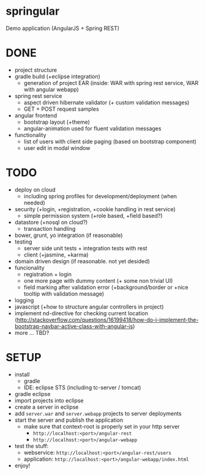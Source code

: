 springular
==========

Demo application (AngularJS + Spring REST)

DONE
==========
- project structure
- gradle build (+eclipse integration)
  - generation of project EAR (inside: WAR with spring rest service, WAR with angular webapp)
- spring rest service
  - aspect driven hibernate validator (+ custom validation messages)
  - GET + POST request samples
- angular frontend
  - bootstrap layout (+theme)
  - angular-animation used for fluent validation messages
- functionality
  - list of users with client side paging (based on bootstrap component)
  - user edit in modal window 

TODO
==========
- deploy on cloud
  - including spring profiles for development/deployment (when needed)
- security (+login, +registration, +cookie handling in rest service)
  - simple permission system (+role based, +field based?)
- datastore (+nosql on cloud?)
  - transaction handling
- bower, grunt, yo integration (if reasonable)
- testing
  - server side unit tests + integration tests with rest
  - client (+jasmine, +karma)
- domain driven design (if reasonable. not yet desided)
- funcionality
  - registration + login
  - one more page with dummy content (+ some non trivial UI)
  - field marking after validation error (+background/border or +nice tooltip with validation message)
- logging
- javascript (+how to structure angular controllers in project)
- implement nd-directive for checking current location (http://stackoverflow.com/questions/16199418/how-do-i-implement-the-bootstrap-navbar-active-class-with-angular-js)
- more ... TBD?

SETUP
==========
- install 
  - gradle
  - IDE: eclipse STS (including tc-server / tomcat)
- gradle eclipse
- import projects into eclipse
- create a server in eclipse
- add `server.war` and `server.webapp` projects to server deployments
- start the server and publish the application
  - make sure that context-root is properly set in your http server
    - `http://localhost:<port>/angular-rest`
    - `http://localhost:<port>/angular-webapp`
- test the stuff:
  - webservice: `http://localhost:<port>/angular-rest/users`
  - application: `http://localhost:<port>/angular-webapp/index.html`
- enjoy!
